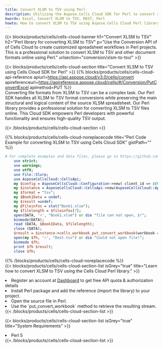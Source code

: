 ```yaml
---
title: Convert XLSM to TSV using Perl 
description: Utilizing the Aspose.Cells Cloud SDK for Perl to convert a XLSM format file to a TSV format file. 
kwords: Excel, Convert XLSM to TSV, REST, Perl
howto: How to convert XLSM to TSV using Aspose.Cells Cloud Perl library.
---
```



{{< blocks/products/cells/cells-cloud-banner h1="Convert XLSM to TSV" h2="Perl library for converting XLSM to TSV" p="Use the Conversion API of of Cells Cloud to create customized spreadsheet workflows in Perl projects. This is a professional solution to convert XLSM to TSV and other document formats online using Perl." urlsection="conversion/xlsm-to-tsv/" >}}

{{< blocks/products/cells/cells-cloud-section  title="Convert XLSM to TSV using Cells Cloud SDK for Perl" >}}
{{% blocks/products/cells/cells-cloud-api-reference  apiurl=https://api.aspose.cloud/v3.0/cells/convert  apireferenceurl=https://apireference.aspose.cloud/cells/#/Conversion/PutConvertExcel  apimethod=PUT %}}
<br/>
Converting file formats from XLSM to TSV can be a complex task. Our Perl SDK handles all XLSM to TSV format conversions while preserving the main structural and logical content of the source XLSM spreadsheet. Our Perl library provides a professional solution for converting XLSM to TSV files online. This Cloud SDK empowers Perl developers with powerful functionality and ensures high-quality TSV output.

{{< /blocks/products/cells/cells-cloud-section >}}

{{% blocks/products/cells/cells-cloud-noreplacecode title="Perl Code Example for converting XLSM to TSV using Cells Cloud SDK" gistPath="" %}}
 
```perl
# For complete examples and data files, please go to https://github.com/aspose-cells-cloud/aspose-cells-cloud-perl/
    use strict;
    use warnings;
    use utf8; 
    use File::Slurp;
    use AsposeCellsCloud::CellsApi;
    my $config = AsposeCellsCloud::Configuration->new( client_id => $ENV{'ProductClientId'}, client_secret => $ENV{'ProductClientSecret'});
    my $instance = AsposeCellsCloud::CellsApi->new(AsposeCellsCloud::ApiClient->new( $config));
    my $format = "tsv";
    my $Book1Data = undef;
    my $result =undef;
    my @fileinfos = stat("Book1.xlsm");
    my $filelength = $fileinfos[7];
    open(DATA, '<', "Book1.xlsm") or die "file can not open, $!";
    binmode(DATA);
    read (DATA, $Book1Data, $filelength);
    close (DATA); 
    $result = $instance->cells_workbook_put_convert_workbook(workbook => $Book1Data, format => $format);
    open(my $fh, '>', "Dest.tsv") or die "Could not open file!";
    binmode $fh;
    print $fh $result;
    close $fh;
```
 
{{% /blocks/products/cells/cells-cloud-noreplacecode  %}}
<br/>
{{< blocks/products/cells/cells-cloud-section-list isGrey="true"  title="Learn how to convert XLSM to TSV using the Cells Cloud Perl library." >}}
<li>Register an account at <a href="https://dashboard.aspose.cloud/">Dashboard</a> to get free API quota & authorization details</li>
<li>Install Perl package and add the reference (import the library) to your project.</li>
<li>Open the source file in Perl.</li>
<li>Use the `put_convert_workbook` method to retrieve the resulting stream.</li>
{{< /blocks/products/cells/cells-cloud-section-list >}}

{{< blocks/products/cells/cells-cloud-section-list isGrey="true"  title="System Requirements" >}}
<li>Perl 5</li>
{{< /blocks/products/cells/cells-cloud-section-list >}}
